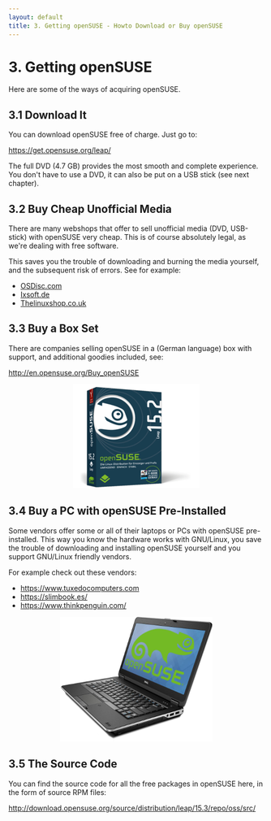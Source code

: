 ```yaml
---
layout: default
title: 3. Getting openSUSE - Howto Download or Buy openSUSE
---
```


# 3. Getting openSUSE

Here are some of the ways of acquiring openSUSE.

## 3.1 Download It

You can download openSUSE free of charge. Just go to:

<https://get.opensuse.org/leap/>

The full DVD (4.7 GB) provides the most smooth and complete experience. You don't have to use a DVD, it can also be put on a USB stick (see next chapter).

## 3.2 Buy Cheap Unofficial Media

There are many webshops that offer to sell unofficial media (DVD, USB-stick) with openSUSE very cheap. This is of course absolutely legal, as we're dealing with free software.

This saves you the trouble of downloading and burning the media yourself, and the subsequent risk of errors. See for example:

- [OSDisc.com](http://www.osdisc.com/cgi-bin/view.cgi/products/linux/suse)
- [Ixsoft.de](http://www.ixsoft.de/cgi-bin/web_store.cgi?ref=Catalogs/de/opensuse-catalog.html)
- [Thelinuxshop.co.uk](http://thelinuxshop.co.uk/opensuse-m-14.html)

## 3.3 Buy a Box Set

There are companies selling openSUSE in a (German language) box with support, and additional goodies included, see:

<http://en.opensuse.org/Buy_openSUSE>

<center><img src="images/pics/box.png" alt="box" /></center>

## 3.4 Buy a PC with openSUSE Pre-Installed

Some vendors offer some or all of their laptops or PCs with openSUSE pre-installed. This way you know the hardware works with GNU/Linux, you save the trouble of downloading and installing openSUSE yourself and you support GNU/Linux friendly vendors.

For example check out these vendors:

- <https://www.tuxedocomputers.com>
- <https://slimbook.es/>
- <https://www.thinkpenguin.com/>

<center><img src="images/pics/laptop.png" alt="laptop" /></center>

## 3.5 The Source Code

You can find the source code for all the free packages in openSUSE here, in the form of source RPM files:

<http://download.opensuse.org/source/distribution/leap/15.3/repo/oss/src/>
